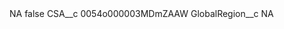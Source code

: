 <?xml version="1.0" encoding="UTF-8"?>
<CustomMetadata xmlns="http://soap.sforce.com/2006/04/metadata" xmlns:xsi="http://www.w3.org/2001/XMLSchema-instance" xmlns:xsd="http://www.w3.org/2001/XMLSchema">
    <label>NA</label>
    <protected>false</protected>
    <values>
        <field>CSA__c</field>
        <value xsi:type="xsd:string">0054o000003MDmZAAW</value>
    </values>
    <values>
        <field>GlobalRegion__c</field>
        <value xsi:type="xsd:string">NA</value>
    </values>
</CustomMetadata>
